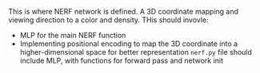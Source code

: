 This is where NERF network is defined. A 3D coordinate mapping and viewing direction to a color and density. THis should invovle: 
 - MLP for the main NERF function
 - Implementing positional encoding to map the 3D coordinate into a higher-dimensional space for better representation
 `nerf.py` file should include MLP, with functions for forward pass and network init
